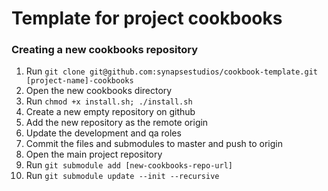 # Template for project cookbooks

### Creating a new cookbooks repository
1. Run `git clone git@github.com:synapsestudios/cookbook-template.git [project-name]-cookbooks`
1. Open the new cookbooks directory
1. Run `chmod +x install.sh; ./install.sh`
1. Create a new empty repository on github
1. Add the new repository as the remote origin
1. Update the development and qa roles
1. Commit the files and submodules to master and push to origin
1. Open the main project repository
1. Run `git submodule add [new-cookbooks-repo-url]`
1. Run `git submodule update --init --recursive`
